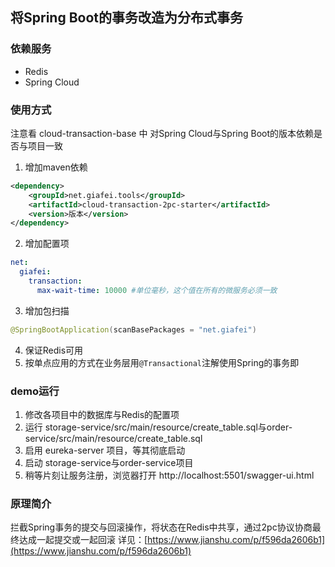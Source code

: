 ## 将Spring Boot的事务改造为分布式事务

### 依赖服务
- Redis
- Spring Cloud

### 使用方式
注意看 cloud-transaction-base 中 对Spring Cloud与Spring Boot的版本依赖是否与项目一致

1. 增加maven依赖
```xml
<dependency>
    <groupId>net.giafei.tools</groupId>
    <artifactId>cloud-transaction-2pc-starter</artifactId>
    <version>版本</version>
</dependency>
```

2. 增加配置项
```yaml
net:
  giafei:
    transaction:
      max-wait-time: 10000 #单位毫秒，这个值在所有的微服务必须一致
```

3. 增加包扫描
```java
@SpringBootApplication(scanBasePackages = "net.giafei")
```

4. 保证Redis可用
5. 按单点应用的方式在业务层用`@Transactional`注解使用Spring的事务即

### demo运行
1. 修改各项目中的数据库与Redis的配置项
2. 运行 storage-service/src/main/resource/create_table.sql与order-service/src/main/resource/create_table.sql
3. 启用 eureka-server 项目，等其彻底启动
4. 启动 storage-service与order-service项目
5. 稍等片刻让服务注册，浏览器打开 http://localhost:5501/swagger-ui.html

### 原理简介
拦截Spring事务的提交与回滚操作，将状态在Redis中共享，通过2pc协议协商最终达成一起提交或一起回滚
详见：[https://www.jianshu.com/p/f596da2606b1](https://www.jianshu.com/p/f596da2606b1)

